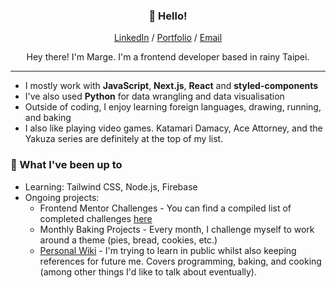 <div align="center">
  <h3>👋 Hello!</h2>
  <div>
    <a href="https://www.linkedin.com/in/mconsunji/">LinkedIn</a> / <a href="http://mconsunji.com/">Portfolio</a> / <a          href="mailto:marge.consunji@gmail.com">Email</a>
  </div>
  
  <p>Hey there! I'm Marge. I'm a frontend developer based in rainy Taipei.</p>
</div>

<hr />

<ul>
  <li>I mostly work with <b>JavaScript</b>, <b>Next.js</b>, <b>React</b> and <b>styled-components</b></li>
  <li>I've also used <b>Python</b> for data wrangling and data visualisation</li>
  <li>Outside of coding, I enjoy learning foreign languages, drawing, running, and baking</li>
  <li>I also like playing video games. Katamari Damacy, Ace Attorney, and the Yakuza series are definitely at the top of my list.</li>
</ul>

<h3>🌿 What I've been up to</h3>
<ul>
  <li>Learning: Tailwind CSS, Node.js, Firebase</li>
  <li>Ongoing projects:
    <ul>
      <li>Frontend Mentor Challenges - You can find a compiled list of completed challenges <a href="https://fe-mentor-compilation.herokuapp.com/">here</a>
      <li>Monthly Baking Projects - Every month, I challenge myself to work around a theme (pies, bread, cookies, etc.)</li>
      <li><a href="https://wiki.mconsunji.com/">Personal Wiki</a> - I'm trying to learn in public whilst also keeping references for future me. Covers programming, baking, and cooking (among other things I'd like to talk about eventually).
    </ul>
  </li>
</ul>

